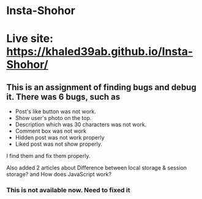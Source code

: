 # Insta-Shohor
# Live site: https://khaled39ab.github.io/Insta-Shohor/
## This is an assignment of finding bugs and debug it. There was 6 bugs, such as 
* Post's like button was not work.
* Show user's photo on the top.
* Description which was 30 characters was not work.
* Comment box was not work
* Hidden post was not work properly
* Liked post was not show properly.

I find them and fix them properly.

Also  added 2 articles about Difference between local storage & session storage? and How does JavaScript work?

### This is not available now. Need to fixed it 


